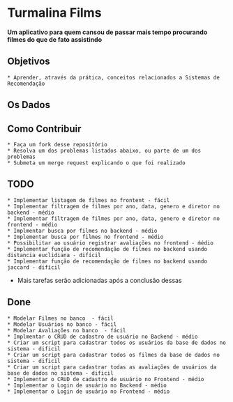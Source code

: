 # Turmalina Films

**Um aplicativo para quem cansou de passar mais tempo procurando filmes do que de fato assistindo**

## Objetivos
	* Aprender, através da prática, conceitos relacionados a Sistemas de Recomendação

## Os Dados

## Como Contribuir

	* Faça um fork desse repositório
	* Resolva um dos problemas listados abaixo, ou parte de um dos problemas
	* Submeta um merge request explicando o que foi realizado

## TODO

	* Implementar listagem de filmes no frontent - fácil 
	* Implementar filtragem de filmes por ano, data, genero e diretor no backend - médio
	* Implementar filtragem de filmes por ano, data, genero e diretor no frontend - médio
	* Implmentar busca por filmes no backend - médio
	* Implementar busca por filmes no frontend - médio
	* Possibilitar ao usuário registrar avaliações no frontend - ḿédio
	* Implementar função de recomendação de filmes no backend usando distancia euclidiana - difícil
	* Implementar função de recomendação de filmes no backend usando jaccard - difícil

 - Mais tarefas serão adicionadas após a conclusão dessas

## Done
    * Modelar Filmes no banco  - fácil
    * Modelar Usuários no banco - fácil
	* Modelar Avaliações no banco  - fácil
	* Implmentar o CRUD de cadastro de usuário no Backend - médio
	* Criar um script para cadastrar todos os usuários da base de dados no sistema - dificil
	* Criar um script para cadastrar todos os filmes da base de dados no sistema - dificil
	* Criar um script para cadastrar todas as avaliações de usuários da base de dados no sistema - dificil
	* Implementar o CRUD de cadastro de usuário no Frontend - médio
	* Implementar o Login de usuário no Backend - médio
	* Implementar o Login de usuário no Frontend - médio
